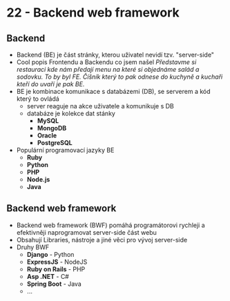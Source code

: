 # 22 - Backend web framework

## Backend
- Backend (BE) je část stránky, kterou uživatel nevidí tzv. "server-side"
- Cool popis Frontendu a Backendu co jsem našel
	*Představme si restauraci kde nám předají menu na které si objednáme salád a sodovku. To by byl FE. Číšník který to pak odnese do kuchyně a kuchaři kteří do uvaří je pak BE.*
- BE je kombinace komunikace s databázemi (DB), se serverem a kód který to ovládá
	- server reaguje na akce uživatele a komunikuje s DB
	- databáze je kolekce dat stánky 
		- **MySQL**
		- **MongoDB**
		- **Oracle**
		- **PostgreSQL**
- Populární programovací jazyky BE
	- **Ruby**
	- **Python**
	- **PHP**
	- **Node.js**
	- **Java**

## Backend web framework
- Backend web framework (BWF) pomáhá programátorovi rychleji a efektivněji naprogramovat server-side část webu
- Obsahují Libraries, nástroje a jiné věci pro vývoj server-side
- Druhy BWF
	- **Django** - Python
	- **ExpressJS** - NodeJS
	- **Ruby on Rails** - PHP
	- **Asp .NET** - C#
	- **Spring Boot** - Java
	- ...